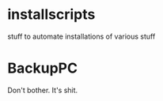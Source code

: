 # installscripts
stuff to automate installations of various stuff


# BackupPC
Don't bother.  It's shit.
